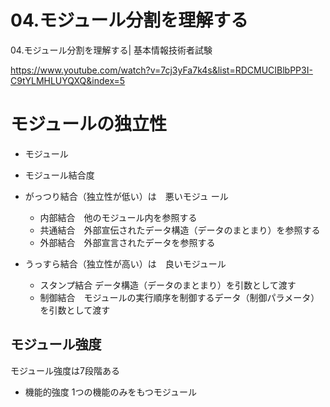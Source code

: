 # 04.モジュール分割を理解する
04.モジュール分割を理解する| 基本情報技術者試験

https://www.youtube.com/watch?v=7cj3yFa7k4s&list=RDCMUCIBlbPP3I-C9tYLMHLUYQXQ&index=5

# モジュールの独立性
+ モジュール
+ モジュール結合度
　

+ がっつり結合（独立性が低い）は　悪いモジュ
ール
  + 内部結合　他のモジュール内を参照する
  + 共通結合　外部宣伝されたデータ構造（データのまとまり）を参照する
  + 外部結合　外部宣言されたデータを参照する
+ うっすら結合（独立性が高い）は　良いモジュール
  + スタンプ結合 データ構造（データのまとまり）を引数として渡す
  + 制御結合　モジュールの実行順序を制御するデータ（制御パラメータ）を引数として渡す
## モジュール強度
モジュール強度は7段階ある
+ 機能的強度
 1つの機能のみをもつモジュール